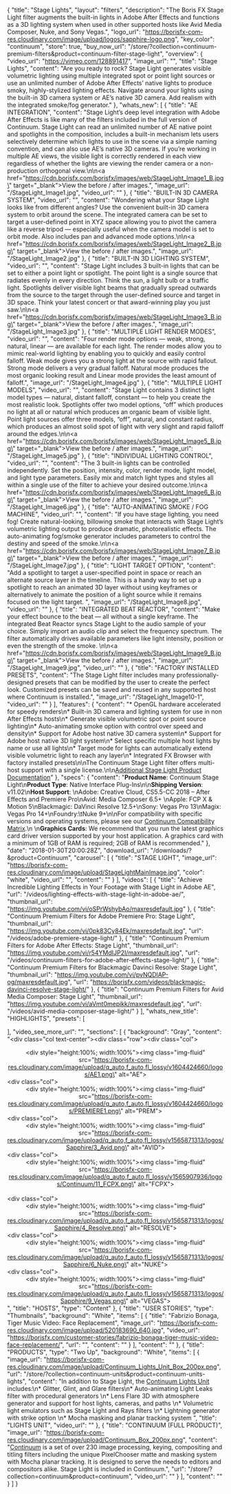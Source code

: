 {
  "title": "Stage Lights",
  "layout": "filters",
  "description": "The Boris FX Stage Light filter augments the built-in lights in Adobe After Effects and functions as a 3D lighting system when used in other supported hosts like Avid Media Composer, Nuke, and Sony Vegas.",
  "logo_url": "https://borisfx-com-res.cloudinary.com/image/upload/logos/sapphire-logo.png",
  "key_color": "continuum",
  "store": true,
  "buy_now_url": "/store/?collection=continuum-premium-filters&product=continuum-filter-stage-light",
  "overview": {
    "video_url": "https://vimeo.com/128891417",
    "image_url": "",
	"title": "Stage Lights",
    "content": "Are you ready to rock? Stage Light generates visible volumetric lighting using multiple integrated spot or point light sources or use an unlimited number of Adobe After Effects’ native lights to produce smoky, highly-stylized lighting effects. Navigate around your lights using the built-in 3D camera system or AE’s native 3D camera. Add realism with the integrated smoke/fog generator."
  },
  "whats_new": [
    {
      "title": "AE INTEGRATION",
      "content": "Stage Light’s deep level integration with Adobe After Effects is like many of the filters included in the full version of Continuum. Stage Light can read an unlimited number of AE native point and spotlights in the composition, includes a built-in mechanism lets users selectively determine which lights to use in the scene via a simple naming convention, and can also use AE’s native 3D cameras. If you’re working in multiple AE views, the visible light is correctly rendered in each view regardless of whether the lights are viewing the render camera or a non-production orthogonal view.\n\n<a href=\"https://cdn.borisfx.com/borisfx/images/web/StageLight_Image1_B.jpg\" target=\"_blank\">View the before / after images</a>.",
      "image_url": "/StageLight_Image1.jpg",
      "video_url": ""
    },
    {
      "title": "BUILT-IN 3D CAMERA SYSTEM",
      "video_url": "",
      "content": "Wondering what your Stage Light looks like from different angles? Use the convenient built-in 3D camera system to orbit around the scene. The integrated camera can be set to target a user-defined point in XYZ space allowing you to pivot the camera like a reverse tripod — especially useful when the camera model is set to orbit mode. Also includes pan and advanced mode options.\n\n<a href=\"https://cdn.borisfx.com/borisfx/images/web/StageLight_Image2_B.jpg\" target=\"_blank\">View the before / after images</a>.",
      "image_url": "/StageLight_Image2.jpg"
    },
    {
      "title": "BUILT-IN 3D LIGHTING SYSTEM",
      "video_url": "",
      "content": "Stage Light includes 3 built-in lights that can be set to either a point light or spotlight. The point light is a single source that radiates evenly in every direction. Think the sun, a light bulb or a traffic light. Spotlights deliver visible light beams that gradually spread outwards from the source to the target through the user-defined source and target in 3D space. Think your latest concert or that award-winning play you just saw.\n\n<a href=\"https://cdn.borisfx.com/borisfx/images/web/StageLight_Image3_B.jpg\" target=\"_blank\">View the before / after images</a>.",
      "image_url": "/StageLight_Image3.jpg"
    },
    {
      "title": "MULTIPLE LIGHT RENDER MODES",
      "video_url": "",
      "content": "Four render mode options — weak, strong, natural, linear — are available for each light. The render modes allow you to mimic real-world lighting by enabling you to quickly and easily control falloff. Weak mode gives you a strong light at the source with rapid fallout. Strong mode delivers a very gradual falloff. Natural mode produces the most organic looking result and Linear mode provides the least amount of falloff.",
      "image_url": "/StageLight_Image4.jpg"
    },
    {
      "title": "MULTIPLE LIGHT MODELS",
      "video_url": "",
      "content": "Stage Light contains 3 distinct light model types — natural, distant falloff, constant — to help you create the most realistic look. Spotlights offer two model options, “off” which produces no light at all or natural which produces an organic beam of visible light. Point light sources offer three models, “off”, natural, and constant radius, which produces an almost solid spot of light with very slight and rapid falloff around the edges.\n\n<a href=\"https://cdn.borisfx.com/borisfx/images/web/StageLight_Image5_B.jpg\" target=\"_blank\">View the before / after images</a>.",
      "image_url": "/StageLight_Image5.jpg"
    },
    {
      "title": "INDIVIDUAL LIGHTING CONTROL",
      "video_url": "",
      "content": "The 3 built-in lights can be controlled independently. Set the position, intensity, color, render mode, light model, and light type parameters. Easily mix and match light types and styles all within a single use of the filter to achieve your desired outcome.\n\n<a href=\"https://cdn.borisfx.com/borisfx/images/web/StageLight_Image6_B.jpg\" target=\"_blank\">View the before / after images</a>.",
      "image_url": "/StageLight_Image6.jpg"
    },
    {
      "title": "AUTO-ANIMATING SMOKE / FOG MACHINE",
      "video_url": "",
      "content": "If you have stage lighting, you need fog! Create natural-looking, billowing smoke that interacts with Stage Light’s volumetric lighting output to produce dramatic, photorealistic effects. The auto-animating fog/smoke generator includes parameters to control the destiny and speed of the smoke.\n\n<a href=\"https://cdn.borisfx.com/borisfx/images/web/StageLight_Image7_B.jpg\" target=\"_blank\">View the before / after images</a>.",
      "image_url": "/StageLight_Image7.jpg"
    },
    {
      "title": "LIGHT TARGET OPTION",
      "content": "Add a spotlight to target a user-specified point in space or reach an alternate source layer in the timeline. This is a handy way to set up a spotlight to reach an animated 3D layer without using keyframes or alternatively to animate the position of a light source while it remains focused on the light target.  ",
      "image_url": "/StageLight_Image8.jpg",
      "video_url": ""
    },
    {
      "title": "INTEGRATED BEAT REACTOR",
      "content": "Make your effect bounce to the beat — all without a single keyframe. The integrated Beat Reactor syncs Stage Light to the audio sample of your choice. Simply import an audio clip and select the frequency spectrum. The filter automatically drives available parameters like light intensity, position or even the strength of the smoke.        \n\n<a href=\"https://cdn.borisfx.com/borisfx/images/web/StageLight_Image9_B.jpg\" target=\"_blank\">View the before / after images</a>.",
      "image_url": "/StageLight_Image9.jpg",
      "video_url": ""
    },
    {
      "title": "FACTORY INSTALLED PRESETS",
      "content": "The Stage Light filter includes many professionally-designed presets that can be modified by the user to create the perfect look. Customized presets can be saved and reused in any supported host where Continuum is installed.",
      "image_url": "/StageLight_Image10-1",
      "video_url": ""
    }
  ],
  "features": {
    "content": "* OpenGL hardware accelerated for speedy renders\n* Built-in 3D camera and lighting system for use in non After Effects hosts\n* Generate visible volumetric spot or point source lighting\n* Auto-animating smoke option with control over speed and density\n* Support for Adobe host native 3D camera system\n* Support for Adobe host native 3D light system\n* Select specific multiple host lights by name or use all lights\n* Target mode for lights can automatically extend visible volumetric light to reach any layer\n* Integrated FX Browser with factory installed presets\n\nThe Continuum Stage Light filter offers multi-host support with a single license.\n\n[Additional Stage Light Product Documentation](https://web.borisfx.com/helpdocs/?page_id=1281)"
  },
  "specs": {
    "content": "**Product Name**: Continuum Stage Light\n**Product Type**: Native Interface Plug-Ins\n\n**Shipping Version**: v11.02\n**Host Support**: \nAdobe: Creative Cloud, CS5.5-CC 2018 – After Effects and Premiere Pro\nAvid: Media Composer 6.5+ \nApple: FCP X & Motion 5\nBlackmagic: DaVinci Resolve 12.5+\nSony: Vegas Pro 13\nMagix: Vegas Pro 14+\nFoundry:\tNuke 9+\n\nFor compatibility with specific versions and operating systems, please see our [Continuum Compatibility Matrix](/faq/continuum-specifications/).\n \n**Graphics Cards**: We recommend that you run the latest graphics card driver version supported by your host application. A graphics card with a minimum of 1GB of RAM is required; 2GB of RAM is recommended."
  },
  "date": "2018-01-30T20:00:28Z",
  "download_url": "/downloads/?&product=Continuum",
  "carousel": [
    {
      "title": "STAGE LIGHT",
      "image_url": "https://borisfx-com-res.cloudinary.com/image/upload/StageLightMainImage.jpg",
      "color": "white",
      "video_url": "",
      "content": ""
    }
  ],
  "videos": [
    {
      "title": "Achieve Incredible Lighting Effects in Your Footage with Stage Light in Adobe AE",
      "url": "/videos/lighting-effects-with-stage-light-in-adobe-ae/",
      "thumbnail_url": "https://img.youtube.com/vi/oSPrWshybAo/maxresdefault.jpg"
    },
    {
      "title": "Continuum Premium Filters for Adobe Premiere Pro: Stage Light",
      "thumbnail_url": "https://img.youtube.com/vi/0pk83Cy84Ek/maxresdefault.jpg",
      "url": "/videos/adobe-premiere-stage-light/"
    },
    {
      "title": "Continuum Premium Filters for Adobe After Effects: Stage Light",
      "thumbnail_url": "https://img.youtube.com/vi/r54YMdIJP2I/maxresdefault.jpg",
      "url": "/videos/continuum-filters-for-adobe-after-effects-stage-light/"
    },
    {
      "title": "Continuum Premium Filters for Blackmagic Davinci Resolve: Stage Light",
      "thumbnail_url": "https://img.youtube.com/vi/pvNQDlAP-og/maxresdefault.jpg",
      "url": "https://borisfx.com/videos/blackmagic-davinci-resolve-stage-light/"
    },
    {
      "title": "Continuum Premium Filters for Avid Media Composer: Stage Light",
      "thumbnail_url": "https://img.youtube.com/vi/aVmt0mepikk/maxresdefault.jpg",
      "url": "/videos/avid-media-composer-stage-light/"
    }
  ],
  "whats_new_title": "HIGHLIGHTS",
  "presets": [

  ],
  "video_see_more_url": "",
  "sections": [
    {
      "background": "Gray",
      "content": "<div class=\"col text-center\"><div class=\"row\"><div class=\"col\"><span><center><div style=\"height:100%; width:100%\"><img class=\"img-fluid\" src=\"https://borisfx-com-res.cloudinary.com/image/upload/q_auto,f_auto,fl_lossy/v1604424660/logos/AE1.png\" alt=\"AE\"></div></center></div><div class=\"col\"><center><div style=\"height:100%; width:100%\"><img class=\"img-fluid\" src=\"https://borisfx-com-res.cloudinary.com/image/upload/q_auto,f_auto,fl_lossy/v1604424660/logos/PREMIERE1.png\" alt=\"PREM\"></div></center></span></div><div class=\"col\"><center><div style=\"height:100%; width:100%\"><img class=\"img-fluid\" src=\"https://borisfx-com-res.cloudinary.com/image/upload/q_auto,f_auto,fl_lossy/v1565871313/logos/Sapphire/3_Avid.png\" alt=\"AVID\"></div></center></div><div class=\"col\"><center><div style=\"height:100%; width:100%\"><img class=\"img-fluid\" src=\"https://borisfx-com-res.cloudinary.com/image/upload/q_auto,f_auto,fl_lossy/v1565907936/logos/Continuum/11_FCPX.png\" alt=\"FCPX\"></div></center></div><br><div class=\"col\"><center><div style=\"height:100%; width:100%\"><img class=\"img-fluid\" src=\"https://borisfx-com-res.cloudinary.com/image/upload/q_auto,f_auto,fl_lossy/v1565871313/logos/Sapphire/4_Resolve.png\" alt=\"RESOLVE\"></div></center></div><div class=\"col\"><center><div style=\"height:100%; width:100%\"><img class=\"img-fluid\" src=\"https://borisfx-com-res.cloudinary.com/image/upload/q_auto,f_auto,fl_lossy/v1565871313/logos/Sapphire/6_Nuke.png\" alt=\"NUKE\"></div></center></div><div class=\"col\"><center><div style=\"height:100%; width:100%\"><img class=\"img-fluid\" src=\"https://borisfx-com-res.cloudinary.com/image/upload/q_auto,f_auto,fl_lossy/v1565871313/logos/Sapphire/9_Vegas.png\" alt=\"VEGAS\"></div></center></div></div></div>",
	  "title": "HOSTS",
      "type": "Content"
    },
    {
      "title": "USER STORIES",
      "type": "Thumbnails",
      "background": "White",
      "items": [
        {
          "title": "Fabrizio Bonaga, Tiger Music Video: Face Replacement",
          "image_url": "https://borisfx-com-res.cloudinary.com/image/upload/520183690_640.jpg",
          "video_url": "https://borisfx.com/customer-stories/fabrizio-bonaga-tiger-music-video-face-replacement/",
          "url": "",
          "content": ""
        }
      ],
      "content": ""
    },
    {
      "title": "PRODUCTS",
      "type": "Two Up",
      "background": "White",
      "items": [
        {
          "image_url": "https://borisfx-com-res.cloudinary.com/image/upload/Continuum_Lights_Unit_Box_200px.png",
          "url": "/store/?collection=continuum-units&product=continuum-units-lights",
          "content": "In addition to Stage Light, the [Continuum Lights Unit](/products/continuum-units/lights/) includes:\n* Glitter, Glint, and Glare filters\n* Auto-animating Light Leaks filter with procedural generators \n* Lens Flare 3D with atmosphere generator and support for host lights, cameras, and paths \n* Volumetric light emulators such as Stage Light and Rays filters \n* Lightning generator with strike option \n* Mocha masking and planar tracking system ",
          "title": "LIGHTS UNIT",
          "video_url": ""
        },
        {
          "title": "CONTINUUM (FULL PRODUCT)",
          "image_url": "https://borisfx-com-res.cloudinary.com/image/upload/Continuum_Box_200px.png",
          "content": "[Continuum](/products/continuum/) is a set of over 230 image processing, keying, compositing and titling filters including the unique PixelChooser matte and masking system with Mocha planar tracking. It is designed to serve the needs to editors and compositors alike. Stage Light is included in Continuum.",
          "url": "/store/?collection=continuum&product=continuum",
          "video_url": ""
        }
      ],
      "content": ""
    }
  ]
}
